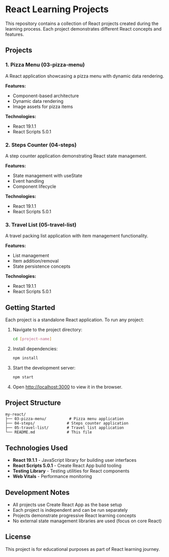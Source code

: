 # React Learning Projects

This repository contains a collection of React projects created during the learning process. Each project demonstrates different React concepts and features.

## Projects

### 1. Pizza Menu (03-pizza-menu)
A React application showcasing a pizza menu with dynamic data rendering.

**Features:**
- Component-based architecture
- Dynamic data rendering
- Image assets for pizza items

**Technologies:**
- React 19.1.1
- React Scripts 5.0.1

### 2. Steps Counter (04-steps)
A step counter application demonstrating React state management.

**Features:**
- State management with useState
- Event handling
- Component lifecycle

**Technologies:**
- React 19.1.1
- React Scripts 5.0.1

### 3. Travel List (05-travel-list)
A travel packing list application with item management functionality.

**Features:**
- List management
- Item addition/removal
- State persistence concepts

**Technologies:**
- React 19.1.1
- React Scripts 5.0.1

## Getting Started

Each project is a standalone React application. To run any project:

1. Navigate to the project directory:
   ```bash
   cd [project-name]
   ```

2. Install dependencies:
   ```bash
   npm install
   ```

3. Start the development server:
   ```bash
   npm start
   ```

4. Open [http://localhost:3000](http://localhost:3000) to view it in the browser.

## Project Structure

```
my-react/
├── 03-pizza-menu/          # Pizza menu application
├── 04-steps/              # Steps counter application
├── 05-travel-list/        # Travel list application
└── README.md              # This file
```

## Technologies Used

- **React 19.1.1** - JavaScript library for building user interfaces
- **React Scripts 5.0.1** - Create React App build tooling
- **Testing Library** - Testing utilities for React components
- **Web Vitals** - Performance monitoring

## Development Notes

- All projects use Create React App as the base setup
- Each project is independent and can be run separately
- Projects demonstrate progressive React learning concepts
- No external state management libraries are used (focus on core React)

## License

This project is for educational purposes as part of React learning journey.
